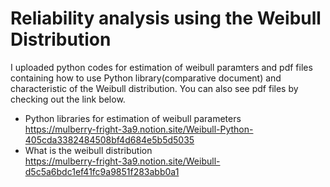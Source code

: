 # Reliability analysis using the Weibull Distribution
I uploaded python codes for estimation of weibull paramters and pdf files containing how to use Python library(comparative document) and characteristic of the Weibull distribution. You can also see pdf files by checking out the link below.
- Python libraries for estimation of weibull parameters  
  https://mulberry-fright-3a9.notion.site/Weibull-Python-405cda3382484508bf4d684e5b5d5035 
- What is the weibull distribution  
  https://mulberry-fright-3a9.notion.site/Weibull-d5c5a6bdc1ef41fc9a9851f283abb0a1
